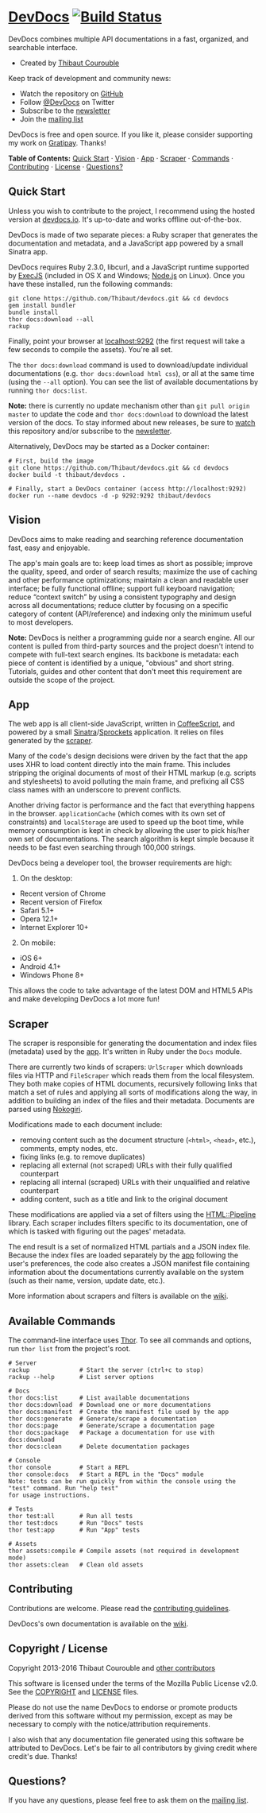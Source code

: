 # [DevDocs](http://devdocs.io) [![Build Status](https://travis-ci.org/Thibaut/devdocs.svg?branch=master)](https://travis-ci.org/Thibaut/devdocs)

DevDocs combines multiple API documentations in a fast, organized, and searchable interface.

* Created by [Thibaut Courouble](http://thibaut.me)

Keep track of development and community news:

* Watch the repository on [GitHub](https://github.com/Thibaut/devdocs/subscription)
* Follow [@DevDocs](https://twitter.com/DevDocs) on Twitter
* Subscribe to the [newsletter](http://eepurl.com/HnLUz)
* Join the [mailing list](https://groups.google.com/d/forum/devdocs)

DevDocs is free and open source. If you like it, please consider supporting my work on [Gratipay](https://gratipay.com/devdocs/). Thanks!

**Table of Contents:** [Quick Start](#quick-start) · [Vision](#vision) · [App](#app) · [Scraper](#scraper) · [Commands](#available-commands) · [Contributing](#contributing) · [License](#copyright--license) · [Questions?](#questions)

## Quick Start

Unless you wish to contribute to the project, I recommend using the hosted version at [devdocs.io](http://devdocs.io). It's up-to-date and works offline out-of-the-box.

DevDocs is made of two separate pieces: a Ruby scraper that generates the documentation and metadata, and a JavaScript app powered by a small Sinatra app.

DevDocs requires Ruby 2.3.0, libcurl, and a JavaScript runtime supported by [ExecJS](https://github.com/sstephenson/execjs#readme) (included in OS X and Windows; [Node.js](http://nodejs.org/) on Linux). Once you have these installed, run the following commands:

```
git clone https://github.com/Thibaut/devdocs.git && cd devdocs
gem install bundler
bundle install
thor docs:download --all
rackup
```

Finally, point your browser at [localhost:9292](http://localhost:9292) (the first request will take a few seconds to compile the assets). You're all set.

The `thor docs:download` command is used to download/update individual documentations (e.g. `thor docs:download html css`), or all at the same time (using the `--all` option). You can see the list of available documentations by running `thor docs:list`.

**Note:** there is currently no update mechanism other than `git pull origin master` to update the code and `thor docs:download` to download the latest version of the docs. To stay informed about new releases, be sure to [watch](https://github.com/Thibaut/devdocs/subscription) this repository and/or subscribe to the [newsletter](http://eepurl.com/HnLUz).

Alternatively, DevDocs may be started as a Docker container:

```
# First, build the image
git clone https://github.com/Thibaut/devdocs.git && cd devdocs
docker build -t thibaut/devdocs .

# Finally, start a DevDocs container (access http://localhost:9292)
docker run --name devdocs -d -p 9292:9292 thibaut/devdocs
```

## Vision

DevDocs aims to make reading and searching reference documentation fast, easy and enjoyable.

The app's main goals are to: keep load times as short as possible; improve the quality, speed, and order of search results; maximize the use of caching and other performance optimizations; maintain a clean and readable user interface; be fully functional offline; support full keyboard navigation; reduce “context switch” by using a consistent typography and design across all documentations; reduce clutter by focusing on a specific category of content (API/reference) and indexing only the minimum useful to most developers.

**Note:** DevDocs is neither a programming guide nor a search engine. All our content is pulled from third-party sources and the project doesn't intend to compete with full-text search engines. Its backbone is metadata: each piece of content is identified by a unique, "obvious" and short string. Tutorials, guides and other content that don't meet this requirement are outside the scope of the project.

## App

The web app is all client-side JavaScript, written in [CoffeeScript](http://coffeescript.org), and powered by a small [Sinatra](http://www.sinatrarb.com)/[Sprockets](https://github.com/sstephenson/sprockets) application. It relies on files generated by the [scraper](#scraper).

Many of the code's design decisions were driven by the fact that the app uses XHR to load content directly into the main frame. This includes stripping the original documents of most of their HTML markup (e.g. scripts and stylesheets) to avoid polluting the main frame, and prefixing all CSS class names with an underscore to prevent conflicts.

Another driving factor is performance and the fact that everything happens in the browser. `applicationCache` (which comes with its own set of constraints) and `localStorage` are used to speed up the boot time, while memory consumption is kept in check by allowing the user to pick his/her own set of documentations. The search algorithm is kept simple because it needs to be fast even searching through 100,000 strings.

DevDocs being a developer tool, the browser requirements are high:

1. On the desktop:
  * Recent version of Chrome
  * Recent version of Firefox
  * Safari 5.1+
  * Opera 12.1+
  * Internet Explorer 10+
2. On mobile:
  * iOS 6+
  * Android 4.1+
  * Windows Phone 8+

This allows the code to take advantage of the latest DOM and HTML5 APIs and make developing DevDocs a lot more fun!

## Scraper

The scraper is responsible for generating the documentation and index files (metadata) used by the [app](#app). It's written in Ruby under the `Docs` module.

There are currently two kinds of scrapers: `UrlScraper` which downloads files via HTTP and `FileScraper` which reads them from the local filesystem. They both make copies of HTML documents, recursively following links that match a set of rules and applying all sorts of modifications along the way, in addition to building an index of the files and their metadata. Documents are parsed using [Nokogiri](http://nokogiri.org).

Modifications made to each document include:

* removing content such as the document structure (`<html>`, `<head>`, etc.), comments, empty nodes, etc.
* fixing links (e.g. to remove duplicates)
* replacing all external (not scraped) URLs with their fully qualified counterpart
* replacing all internal (scraped) URLs with their unqualified and relative counterpart
* adding content, such as a title and link to the original document

These modifications are applied via a set of filters using the [HTML::Pipeline](https://github.com/jch/html-pipeline) library. Each scraper includes filters specific to its documentation, one of which is tasked with figuring out the pages' metadata.

The end result is a set of normalized HTML partials and a JSON index file. Because the index files are loaded separately by the [app](#app) following the user's preferences, the code also creates a JSON manifest file containing information about the documentations currently available on the system (such as their name, version, update date, etc.).

More information about scrapers and filters is available on the [wiki](https://github.com/Thibaut/devdocs/wiki).

## Available Commands

The command-line interface uses [Thor](http://whatisthor.com). To see all commands and options, run `thor list` from the project's root.

```
# Server
rackup              # Start the server (ctrl+c to stop)
rackup --help       # List server options

# Docs
thor docs:list      # List available documentations
thor docs:download  # Download one or more documentations
thor docs:manifest  # Create the manifest file used by the app
thor docs:generate  # Generate/scrape a documentation
thor docs:page      # Generate/scrape a documentation page
thor docs:package   # Package a documentation for use with docs:download
thor docs:clean     # Delete documentation packages

# Console
thor console        # Start a REPL
thor console:docs   # Start a REPL in the "Docs" module
Note: tests can be run quickly from within the console using the "test" command. Run "help test"
for usage instructions.

# Tests
thor test:all       # Run all tests
thor test:docs      # Run "Docs" tests
thor test:app       # Run "App" tests

# Assets
thor assets:compile # Compile assets (not required in development mode)
thor assets:clean   # Clean old assets
```

## Contributing

Contributions are welcome. Please read the [contributing guidelines](https://github.com/Thibaut/devdocs/blob/master/CONTRIBUTING.md).

DevDocs's own documentation is available on the [wiki](https://github.com/Thibaut/devdocs/wiki).

## Copyright / License

Copyright 2013-2016 Thibaut Courouble and [other contributors](https://github.com/Thibaut/devdocs/graphs/contributors)

This software is licensed under the terms of the Mozilla Public License v2.0. See the [COPYRIGHT](https://github.com/Thibaut/devdocs/blob/master/COPYRIGHT) and [LICENSE](https://github.com/Thibaut/devdocs/blob/master/LICENSE) files.

Please do not use the name DevDocs to endorse or promote products derived from this software without my permission, except as may be necessary to comply with the notice/attribution requirements.

I also wish that any documentation file generated using this software be attributed to DevDocs. Let's be fair to all contributors by giving credit where credit's due. Thanks!

## Questions?

If you have any questions, please feel free to ask them on the [mailing list](https://groups.google.com/d/forum/devdocs).
